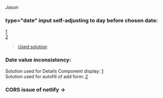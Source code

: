 _Jason_
### type="date" input self-adjusting to day before chosen date:  
[1](https://stackoverflow.com/questions/32972023/setting-the-date-in-date-field-sets-it-with-one-day-before)  
[2](https://stackoverflow.com/questions/7556591/is-the-javascript-date-object-always-one-day-off)
> [Used solution](https://stackoverflow.com/a/61623775/25952288)

### Date value inconsistency:
Solution used for Details Component display: [1](https://developer.mozilla.org/en-US/docs/Web/JavaScript/Reference/Global_Objects/String/slice)  
Solution used for autofill of add form: [2](https://stackoverflow.com/questions/49277112/react-js-how-to-set-a-default-value-for-input-date-type)

### CORS issue of netlify ->
